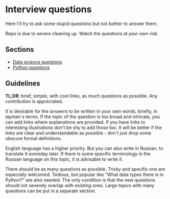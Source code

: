 # Interview questions
Here I'll try to ask some stupid questions but not bother to answer them.

Repo is due to severe cleaning up. Watch the questions at your own risk.

## Sections

- [Data science questions](data-science-interview.md)
- [Python questions](python-interview.md)

## Guidelines

**TL;DR**: brief, simple, with cool links, as much questions as possible. Any contribution is appreciated.

It is desirable for the answers to be written in your own words, briefly, in laymen`s terms. If the topic of the question is too broad and intricate, you can add links where explanations are provided. If you have links to interesting illustrations don't be shy to add those too. It will be better if the links are clear and understandable as possible - don't just drop some obscure formal definitions.

English language has a higher priority. But you can also write in Russian, to translate it someday later.
If there is some specific terminology in the Russian language on this topic, it is advisable to write it.

There should be as many questions as possible. Tricky and specific one are especially welcomed. Tedious, but popular like "What data types there is in Python?" are also needed. The only condition is that the new questions should not severely overlap with existing ones. Large topics with many questions can be put in a separate section.

